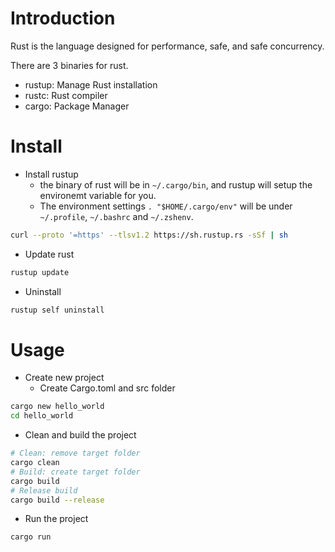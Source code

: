 # Introduction

Rust is the language designed for performance, safe, and safe concurrency.

There are 3 binaries for rust.

* rustup: Manage Rust installation
* rustc: Rust compiler
* cargo: Package Manager

# Install

* Install rustup
  - the binary of rust will be in `~/.cargo/bin`, and rustup will setup the environemt variable for you.
  - The environment settings `. "$HOME/.cargo/env"` will be under `~/.profile`, `~/.bashrc` and `~/.zshenv`.

```sh
curl --proto '=https' --tlsv1.2 https://sh.rustup.rs -sSf | sh
```

* Update rust

```sh
rustup update
```

* Uninstall

```sh
rustup self uninstall
```

# Usage

* Create new project
  - Create Cargo.toml and src folder

```sh
cargo new hello_world
cd hello_world
```

* Clean and build the project

```sh
# Clean: remove target folder
cargo clean
# Build: create target folder
cargo build
# Release build
cargo build --release
```

* Run the project

```sh
cargo run
```

